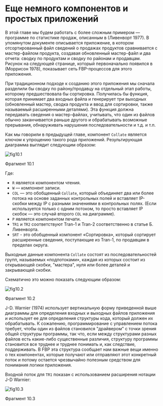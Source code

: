 # Еще немного компонентов и простых приложений

В этой главе мы будем работать с более сложным примером — программе по статистике продаж, описанным в (Ливенворт 1977). В упомянутом документе описывается приложение, в котором отсортированный файл сведений о продажах продуктов сравнивается с мастер-файлом продукта, создавая обновленный мастер-файл и два отчета: сводку по продуктам и сводку по районам и продавцам. Рисунок на следующей странице, который первоначально появился в (Моррисон 1978), показывает сеть FBP-процессов для этого приложения.

При традиционном подходе к созданию этого приложения мы сначала разделили бы сводку по району/продавцу на отдельный этап работы, которому предшествовала бы сортировка. Получилась бы функция, которая принимает два входных файла и генерирует три выходных (обновленный мастер, сводка продукта и ввод для сортировки, также называемый расширенными деталями). Эта функция должна передавать сведения о мастер-файлах, учитывать, что один из файлов обычно заканчивается раньше другого и обрабатывать возможные прерывания, обнаруживать нарушения последовательности и т.д. и т.п.

Как мы говорили в предыдущей главе, компонент `Collate` является ключом к упрощению такого рода приложений. Результирующая диаграмма выглядит следующим образом:

![fig10.1](http://www.jpaulmorrison.com/fbp/Fig10.1.gif)

Фрагмент 10.1

Где:

- `R` является компонентом чтения.
- `W` — компонент записи.
- `COL` — это обобщенный `Collate`, который объединяет два или более потока на основе заданных контрольных полей и вставляет IP-скобки между IP с разными значениями в контрольных полях. (Если используется только с одним потоком, то просто вставляет IP скобок — это случай второго `COL` на диаграмме).
- `P` является компонентом печати.
- `TR1` и `TR2` соответствуют Tran-1 и Tran-2 соответственно в статье Б. Ливенворта.
- `SRT` - это обобщенный компонент «Сортировка», который сортирует расширенные сведения, поступающие из Tran-1, по продавцам в пределах округа.

Выходные данные компонента `Collate` состоят из последовательностей групп, называемых «подпотоками», каждая из которых состоит из открывающей скобки, "мастера", нуля или более деталей и закрывающей скобки.

Схематично это можно показать следующим образом:

![fig10.2](http://www.jpaulmorrison.com/fbp/Fig10.2.gif)

Фрагмент 10.2

J-D. Warnier (1974) использует вертикальную форму приведенной выше диаграммы для определения входных и выходных файлов приложения и использует ее для определения структуры кода, который должен их обрабатывать. К сожалению, программирование с управлением потока требует, чтобы один из файлов становился "драйвером" с точки зрения общей структуры программы, так что, если между структурами разных файлов есть какие-либо существенные различия, структуру программы становится все труднее и труднее понимать и, как следствие, поддерживать. В FBP эта структура сообщает нам важные вещи именно о тех компонентах, которые получают или отправляют этот конкретный поток и потому остается чрезвычайно полезным средством для понимания логики приложения.

Входной поток для `TR1` показан с использованием расширения нотации J-D Warnier:

![fig10.3](http://www.jpaulmorrison.com/fbp/Fig10.3.gif)

Фрагмент 10.3

